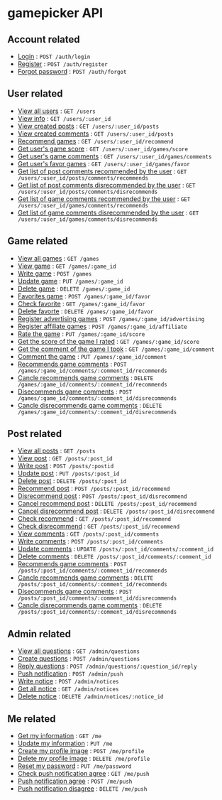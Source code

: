 # gamepicker API

## Account related

* [Login](documents/auth/login.json) : `POST /auth/login`
* [Register](documents/auth/register.json) : `POST /auth/register`
* [Forgot password](documents/auth/forgot.json) : `POST /auth/forgot`

## User related

* [View all users](documents/users/all.json) : `GET /users`
* [View info](documents/users/read.md) : `GET /users/:user_id`
* [View created posts](documents/users/posts.md) : `GET /users/:user_id/posts`
* [View created comments](documents/users/comments.md) : `GET /users/:user_id/posts`
* [Recommend games](documents/users/recommend.md) : `GET /users/:user_id/recommend`
* [Get user's game score](documents/users/games/score/read.json) : `GET /users/:user_id/games/score`
* [Get user's game comments](documents/users/games/comments/read.json) : `GET /users/:user_id/games/comments`
* [Get user's favor games](documents/users/games/favor/read.json) : `GET /users/:user_id/games/favor`
* [Get list of post comments recommended by the user](documents/users/posts/comments/recommends/read.json) : `GET /users/:user_id/posts/comments/recommends`
* [Get list of post comments disrecommended by the user](documents/users/posts/comments/disrecommends/read.json) : `GET /users/:user_id/posts/comments/disrecommends`
* [Get list of game comments recommended by the user](documents/users/games/comments/recommends/read.json) : `GET /users/:user_id/games/comments/recommends`
* [Get list of game comments disrecommended by the user](documents/users/games/comments/disrecommends/read.json) : `GET /users/:user_id/games/comments/disrecommends`


## Game related

* [View all games](documents/games/all.md) : `GET /games`
* [View game](documents/games/read.md) : `GET /games/:game_id`
* [Write game](documents/games/create.md) : `POST /games`
* [Update game](documents/games/update.md) : `PUT /games/:game_id`
* [Delete game](documents/games/delete.md) : `DELETE /games/:game_id`
* [Favorites game](documents/games/favor/create.md) : `POST /games/:game_id/favor`
* [Check favorite](documents/games/favor/read.md) : `GET /games/:game_id/favor`
* [Delete favorte](documents/games/favor/delete.md) : `DELETE /games/:game_id/favor`
* [Register advertising games](documents/games/advertising.md) : `POST /games/:game_id/advertising`
* [Register affiliate games](documents/games/affiliate.md) : `POST /games/:game_id/affiliate`
* [Rate the game](documents/games/score/create.json) : `PUT /games/:game_id/score`
* [Get the score of the game I rated](documents/games/score/read.json) : `GET /games/:game_id/score`
* [Get the comment of the game I took](documents/games/comments/read.json) : `GET /games/:game_id/comment`
* [Comment the game](documents/games/comments/create.json) : `PUT /games/:game_id/comment`
* [Recommends game comments](documents/games/comments/recommends/create.json) : `POST /games/:game_id/comments/:comment_id/recommends`
* [Cancle recommends game comments](documents/games/comments/recommends/delete.json) : `DELETE /games/:game_id/comments/:comment_id/recommends`
* [Disecommends game comments](documents/games/comments/disrecommends/create.json) : `POST /games/:game_id/comments/:comment_id/disrecommends`
* [Cancle disrecommends game comments](documents/games/comments/disrecommends/delete.json) : `DELETE /games/:game_id/comments/:comment_id/disrecommends`

## Post related 

* [View all posts](documents/posts/all.md) : `GET /posts`
* [View post](documents/posts/read.md) : `GET /posts/:post_id`
* [Write post](documents/posts/write.md) : `POST /posts/:postid`
* [Update post](documents/posts/update.md) : `PUT /posts/:post_id`
* [Delete post](documents/posts/delete.md) : `DELETE /posts/:post_id`
* [Recommend post](documents/posts/recommends/create.json) : `POST /posts/:post_id/recommend`
* [Disrecommend post](documents/posts/disrecommends/create.json) : `POST /posts/:post_id/disrecommend`
* [Cancel recommend post](documents/posts/recommends/delete.json) : `DELETE /posts/:post_id/recommend`
* [Cancel disrecommend post](documents/posts/disrecommends/delete.json) : `DELETE /posts/:post_id/disrecommend`
* [Check recommend](documents/posts/recommends/read.json) : `GET /posts/:post_id/recommend`
* [Check disrecommend](documents/posts/disrecommends/read.json) : `GET /posts/:post_id/recommend`
* [View comments](documents/posts/comments/read.md) : `GET /posts/:post_id/comments`
* [Write comments](documents/posts/comments/create.md) : `POST /posts/:post_id/comments`
* [Update comments](documents/posts/comments/update.md) : `UPDATE /posts/:post_id/comments/:comment_id`
* [Delete comments](documents/posts/comments/delete.md) : `DELETE /posts/:post_id/comments/:comment_id`
* [Recommends game comments](documents/posts/comments/recommends/create.json) : `POST /posts/:post_id/comments/:comment_id/recommends`
* [Cancle recommends game comments](documents/posts/comments/recommends/delete.json) : `DELETE /posts/:post_id/comments/:comment_id/recommends`
* [Disecommends game comments](documents/posts/comments/disrecommends/create.json) : `POST /posts/:post_id/comments/:comment_id/disrecommends`
* [Cancle disrecommends game comments](documents/posts/comments/disrecommends/delete.json) : `DELETE /posts/:post_id/comments/:comment_id/disrecommends`

## Admin related

* [View all questions](documents/admin/questions/read.json) : `GET /admin/questions`
* [Create questions](documents/admin/questions/create.json) : `POST /admin/questions`
* [Reply questions](documents/admin/questions/reply/create.json) : `POST /admin/questions/:question_id/reply`
* [Push notification](documents/admin/push/create.json) : `POST /admin/push`
* [Write notice](documents/admin/notice/create.json) : `POST /admin/notices`
* [Get all notice](documents/admin/notice/read.json) : `GET /admin/notices`
* [Delete notice](documents/admin/notice/delete.json) : `DELETE /admin/notices/:notice_id`

## Me related

* [Get my information](documents/me/read.json) : `GET /me`
* [Update my information](documents/me/update.json) : `PUT /me`
* [Create my profile image](documents/me/profile/create.json) : `POST /me/profile`
* [Delete my profile image](documents/me/profile/delete.json) : `DELETE /me/profile`
* [Reset my password](documents/me/password/update.json) : `PUT /me/password`
* [Check push notification agree](documents/me/push/read.json) : `GET /me/push`
* [Push notification agree](documents/me/push/create.json) : `POST /me/push`
* [Push notification disagree](documents/me/push/delete.json) : `DELETE /me/push`